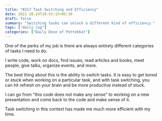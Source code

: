 ```yaml
---
title: "#217 Task Switching and Efficiency"
date: 2022-10-24T18:53:15+05:30
draft: false
summary: "Switching tasks can unlock a different kind of efficiency."
tags: ["daily log"]
categories: ["Daily Dose of Pottekkat"]
---
```


One of the perks of my job is there are always entirely different categories of tasks I need to do.

I write code, work on docs, find issues, read articles and books, meet people, give talks, organize events, and more.

The best thing about this is the ability to switch tasks. It is easy to get bored or stuck when working on a particular task, and with task switching, you can hit refresh on your brain and be more productive instead of stuck.

I can go from "this code does not make any sense" to working on a new presentation and come back to the code and make sense of it.

Task switching in this context has made me much more efficient with my time.
